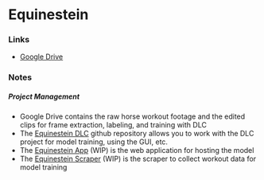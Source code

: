 # Equinestein

### Links
- [Google Drive](https://drive.google.com/drive/folders/1nTEh9lTs_55w_ZGsCYLQ29n0uY0DzKRU?usp=drive_link)

### Notes
##### Project Management
- Google Drive contains the raw horse workout footage and the edited clips for frame extraction, labeling, and training with DLC
- The [Equinestein DLC](https://github.com/Equinestein/equinestein-dlc) github repository allows you to work with the DLC project for model training, using the GUI, etc.
- The [Equinestein App](https://github.com/Equinestein/equinestein-app) (WIP) is the web application for hosting the model
- The [Equinestein Scraper](https://github.com/Equinestein/equinestein-scraper) (WIP) is the scraper to collect workout data for model training